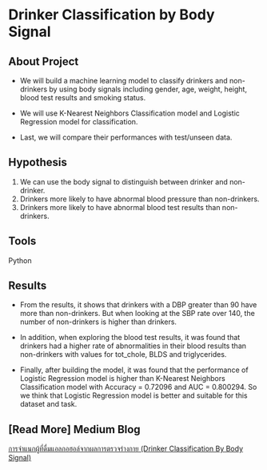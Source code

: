 # Drinker Classification by Body Signal


## About Project
* We will build a machine learning model to classify drinkers and non-drinkers by using body signals including gender, age, weight, height, blood test results and smoking status. 

* We will use K-Nearest Neighbors Classification model and Logistic Regression model for classification.

* Last, we will compare their performances with test/unseen data.


## Hypothesis
1. We can use the body signal to distinguish between drinker and non-drinker.
2. Drinkers more likely to have abnormal blood pressure than non-drinkers.
3. Drinkers more likely to have abnormal blood test results than non-drinkers.


## Tools 
Python


## Results
* From the results, it shows that drinkers with a DBP greater than 90 have more than non-drinkers. But when looking at the SBP rate over 140, the number of non-drinkers is higher than drinkers.

* In addition, when exploring the blood test results, it was found that drinkers had a higher rate of abnormalities in their blood results than non-drinkers with values ​​for tot_chole, BLDS and triglycerides.

* Finally, after building the model, it was found that the performance of Logistic Regression model is higher than K-Nearest Neighbors Classification model with Accuracy = 0.72096 and AUC = 0.800294. So we think that Logistic Regression model is better and suitable for this dataset and task.


## [Read More] Medium Blog
[การจำแนกผู้ที่ดื่มแอลกอฮอล์จากผลการตรวจร่างกาย (Drinker Classification By Body Signal)](https://medium.com/@pt.panyanontakarn/drinker-classification-by-body-signal-70ab367f3044)